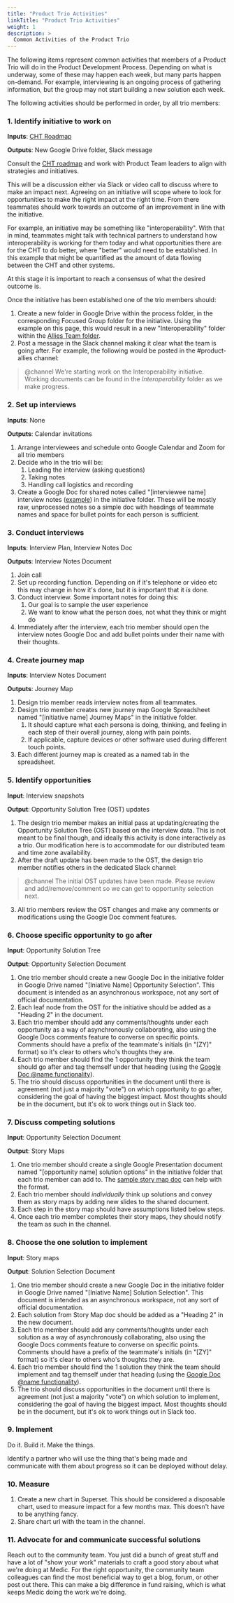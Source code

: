 ```yaml
---
title: "Product Trio Activities"
linkTitle: "Product Trio Activities"
weight: 1
description: >
  Common Activities of the Product Trio 
---
```


The following items represent common activities that members of a Product Trio will do in the Product Development Process. Depending on what is underway, some of these may happen each week, but many parts happen on-demand. For example, interviewing is an ongoing process of gathering information, but the group may not start building a new solution each week.

The following activities should be performed in order, by all trio members:

### 1. Identify initiative to work on
**Inputs**: [CHT Roadmap](https://github.com/orgs/medic/projects/112/views/4/)

**Outputs**: New Google Drive folder, Slack message

Consult the [CHT roadmap](https://github.com/orgs/medic/projects/112/views/4/) and work with Product Team leaders to align with strategies and initiatives.

This will be a discussion either via Slack or video call to discuss where to make an impact next. Agreeing on an initiative will scope where to look for opportunities to make the right impact at the right time. From there teammates should work towards an outcome of an improvement in line with the initiative.

For example, an initiative may be something like "interoperability". With that in mind, teammates might talk with technical partners to understand how interoperability is working for them today and what opportunities there are for the CHT to do better, where "better" would need to be established. In this example that might be quantified as the amount of data flowing between the CHT and other systems.

At this stage it is important to reach a consensus of what the desired outcome is.

Once the initiative has been established one of the trio members should:

1. Create a new folder in Google Drive within the process folder, in the corresponding Focused Group folder for the initiative. Using the example on this page, this would result in a new "Interoperability" folder within the [Allies Team folder](https://drive.google.com/drive/folders/1nDem-vQ4esCoGOlUvIX0HAr45fkuURW2).
2. Post a message in the Slack channel making it clear what the team is going after. For example, the following would be posted in the #product-allies channel: 

> @channel We're starting work on the Interoperability initiative. Working documents can be found in the *Interoperability* folder as we make progress.
>

### 2. Set up interviews
**Inputs**: None 

**Outputs**: Calendar invitations

1. Arrange interviewees and schedule onto Google Calendar and Zoom for all trio members
2. Decide who in the trio will be:
    1. Leading the interview (asking questions)
    2. Taking notes
    3. Handling call logistics and recording
3. Create a Google Doc for shared notes called "[interviewee name] interview notes ([example](https://docs.google.com/document/d/1Sf_-ib2PojqlxNArMAwS0JsNgph_r2gQTxFCH2v5_fk/edit?usp=sharing)) in the initiative folder. These will be mostly raw, unprocessed notes so a simple doc with headings of teammate names and space for bullet points for each person is sufficient.

### 3. Conduct interviews
**Inputs**: Interview Plan, Interview Notes Doc

**Outputs**: Interview Notes Document

1. Join call
2. Set up recording function. Depending on if it's telephone or video etc this may change in how it's done, but it is important that it *is* done.
3. Conduct interview. Some important notes for doing this:
    1. Our goal is to sample the user experience
    2. We want to know what the person does, not what they think or might do
4. Immediately after the interview, each trio member should open the interview notes Google Doc and add bullet points under their name with their thoughts.

### 4. Create journey map
**Inputs**: Interview Notes Document

**Outputs**: Journey Map

1. Design trio member reads interview notes from all teammates.
2. Design trio member creates new journey map Google Spreadsheet named "[initiative name] Journey Maps" in the initiative folder. 
    1. It should capture what each persona is doing, thinking, and feeling in each step of their overall journey, along with pain points. 
    2. If applicable, capture devices or other software used during different touch points. 
3. Each different journey map is created as a named tab in the spreadsheet.

### 5. Identify opportunities
**Input**: Interview snapshots

**Output**: Opportunity Solution Tree (OST) updates

1. The design trio member makes an initial pass at updating/creating the Opportunity Solution Tree (OST) based on the interview data. This is not meant to be final though, and ideally this activity is done interactively as a trio. Our modification here is to accommodate for our distributed team and time zone availability.
2. After the draft update has been made to the OST, the design trio member notifies others in the dedicated Slack channel:

> @channel The initial OST updates have been made. Please review and add/remove/comment so we can get to opportunity selection next.
>
3. All trio members review the OST changes and make any comments or modifications using the Google Doc comment features.

### 6. Choose specific opportunity to go after
**Input**: Opportunity Solution Tree 

**Output**: Opportunity Selection Document

1. One trio member should create a new Google Doc in the initiative folder in Google Drive named "[Iniative Name] Opportunity Selection". This document is intended as an asynchronous workspace, not any sort of official documentation.
2. Each leaf node from the OST for the initiative should be added as a "Heading 2" in the document.
3. Each trio member should add any comments/thoughts under each opportunity as a way of asynchronously collaborating, also using the Google Docs comments feature to converse on specific points. Comments should have a prefix of the teammate's initials (in "[ZY]" format) so it's clear to others who's thoughts they are.
4. Each trio member should find the 1 opportunity they think the team should go after and tag themself under that heading (using the [Google Doc @name functionality](https://workspaceupdates.googleblog.com/2020/10/mention-a-user-directly-in-google-docs.html)).
5. The trio should discuss opportunities in the document until there is agreement (not just a majority "vote") on which opportunity to go after, considering the goal of having the biggest impact. Most thoughts should be in the document, but it's ok to work things out in Slack too.

### 7. Discuss competing solutions
**Input**: Opportunity Selection Document

**Output**: Story Maps

1. One trio member should create a single Google Presentation document named "[opportunity name] solution options" in the initiative folder that each trio member can add to. The [sample story map doc](https://docs.google.com/presentation/d/1DymsgeVXFRqpOOjuuZs9VdNXR5497VJvEbmMcO0XsbU/edit) can help with the format.
2. Each trio member should *individually* think up solutions and convey them as story maps by adding new slides to the shared document.
3. Each step in the story map should have assumptions listed below steps.
4. Once each trio member completes their story maps, they should notify the team as such in the channel.

### 8. Choose the one solution to implement
**Input**: Story maps

**Output**: Solution Selection Document

1. One trio member should create a new Google Doc in the initiative folder in Google Drive named "[Iniative Name] Solution Selection". This document is intended as an asynchronous workspace, not any sort of official documentation.
2. Each solution from Story Map doc should be added as a "Heading 2" in the new document.
3. Each trio member should add any comments/thoughts under each solution as a way of asynchronously collaborating, also using the Google Docs comments feature to converse on specific points. Comments should have a prefix of the teammate's initials (in "[ZY]" format) so it's clear to others who's thoughts they are.
4. Each trio member should find the 1 solution they think the team should implement and tag themself under that heading (using the [Google Doc @name functionality](https://workspaceupdates.googleblog.com/2020/10/mention-a-user-directly-in-google-docs.html)).
5. The trio should discuss opportunities in the document until there is agreement (not just a majority "vote") on which solution to implement, considering the goal of having the biggest impact. Most thoughts should be in the document, but it's ok to work things out in Slack too.

### 9. Implement
Do it. Build it. Make the things.

Identify a partner who will use the thing that's being made and communicate with them about progress so it can be deployed without delay.

### 10. Measure
1. Create a new chart in Superset. This should be considered a disposable chart, used to measure impact for a few months max. This doesn't have to be anything fancy.
2. Share chart url with the team in the channel.

### 11. Advocate for and communicate successful solutions
Reach out to the community team. You just did a bunch of great stuff and have a lot of "show your work" materials to craft a good story about what we're doing at Medic. For the right opportunity, the community team colleagues can find the most beneficial way to get a blog, forum, or other post out there. This can make a big difference in fund raising, which is what keeps Medic doing the work we're doing.
